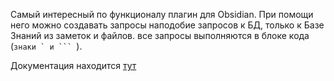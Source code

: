 Самый интересный по функционалу плагин для Obsidian. При помощи него можно создавать запросы наподобие запросов к БД, только к Базе Знаний из заметок и файлов. все запросы выполняются в блоке кода (``знаки ` и ``` ``).

Документация находится [тут](https://blacksmithgu.github.io/obsidian-dataview/)